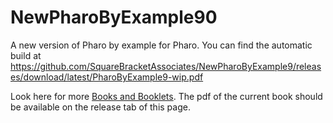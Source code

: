 # NewPharoByExample90
A new version of Pharo by example for Pharo. You can find the automatic build at 
https://github.com/SquareBracketAssociates/NewPharoByExample9/releases/download/latest/PharoByExample9-wip.pdf

Look here for more [Books and Booklets](http://books.pharo.org/).
The pdf of the current book should be available on the release tab of this page. 
